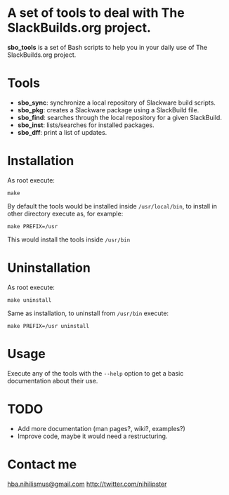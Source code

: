 # A set of tools to deal with The SlackBuilds.org project.

**sbo_tools** is a set of Bash scripts to help you in your daily use
of The SlackBuilds.org project.

# Tools

* **sbo_sync**: synchronize a local repository of Slackware build scripts.
* **sbo_pkg**: creates a Slackware package using a SlackBuild file.
* **sbo_find**: searches through the local repository for a given SlackBuild.
* **sbo_inst**: lists/searches for installed packages.
* **sbo_dff**: print a list of updates.

# Installation

As root execute:

`make`

By default the tools would be installed inside `/usr/local/bin`, to install
in other directory execute as, for example:

`make PREFIX=/usr`

This would install the tools inside `/usr/bin`

# Uninstallation

As root execute:

`make uninstall`

Same as installation, to uninstall from `/usr/bin` execute:

`make PREFIX=/usr uninstall`

# Usage

Execute any of the tools with the `--help` option to get a basic
documentation about their use.

# TODO

* Add more documentation (man pages?, wiki?, examples?)
* Improve code, maybe it would need a restructuring.

# Contact me
hba.nihilismus@gmail.com
http://twitter.com/nihilipster

